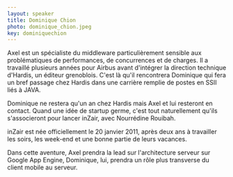 ```yaml
---
layout: speaker
title: Dominique Chion
photo: dominique_chion.jpeg
key: dominiquechion
---
```


Axel est un spécialiste du middleware particulièrement sensible aux problématiques de performances, de concurrences et de charges. Il a travaillé plusieurs années pour Airbus avant d'intégrer la direction technique d'Hardis, un éditeur grenoblois. C'est là qu'il rencontrera Dominique qui fera un bref passage chez Hardis dans une carrière remplie de postes en SSII liés à JAVA. 

Dominique ne restera qu'un an chez Hardis mais Axel et lui resteront en contact. Quand une idée de startup germe, c'est tout naturellement qu'ils s'associeront pour lancer inZair, avec Nourrédine Rouibah.

inZair est née officiellement le 20 janvier 2011, après deux ans à travailler les soirs, les week-end et une bonne partie de leurs vacances.

Dans cette aventure, Axel prendra la lead sur l'architecture serveur sur Google App Engine, Dominique, lui, prendra un rôle plus transverse du client mobile au serveur.